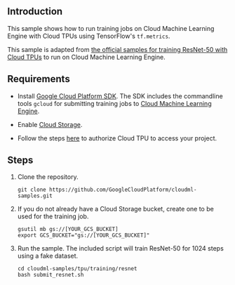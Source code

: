 
## Introduction

This sample shows how to run training jobs on Cloud Machine Learning Engine with Cloud TPUs using TensorFlow's `tf.metrics`.

This sample is adapted from [the official samples for training ResNet-50 with Cloud TPUs](https://github.com/tensorflow/tpu/tree/master/models/official/resnet) to run on Cloud Machine Learning Engine.


## Requirements

- Install [Google Cloud Platform SDK](https://cloud.google.com/sdk/).  The SDK includes the commandline tools `gcloud` for submitting training jobs to [Cloud Machine Learning Engine](https://cloud.google.com/ml-engine/).

- Enable [Cloud Storage](https://cloud.google.com/storage).

- Follow the steps [here](https://cloud.google.com/ml-engine/docs/tensorflow/using-tpus#authorize_your_tpu_name_short_to_access_your_project) to authorize Cloud TPU to access your project.


## Steps

1. Clone the repository.

    ```
    git clone https://github.com/GoogleCloudPlatform/cloudml-samples.git
    ```

1. If you do not already have a Cloud Storage bucket, create one to be used for the training job.

    ```
    gsutil mb gs://[YOUR_GCS_BUCKET]
    export GCS_BUCKET="gs://[YOUR_GCS_BUCKET]"
    ```

1. Run the sample.  The included script will train ResNet-50 for 1024 steps using a fake dataset.

    ```
    cd cloudml-samples/tpu/training/resnet
    bash submit_resnet.sh
    ```

